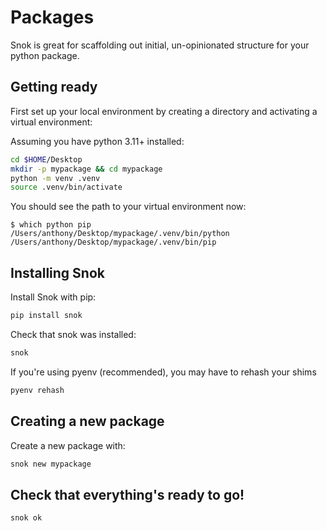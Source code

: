 # Packages

Snok is great for scaffolding out initial, un-opinionated structure for your python package.

## Getting ready

First set up your local environment by creating a directory and activating a virtual environment:

Assuming you have python 3.11+ installed:

```sh
cd $HOME/Desktop
mkdir -p mypackage && cd mypackage
python -m venv .venv
source .venv/bin/activate
```

You should see the path to your virtual environment now:

```
$ which python pip
/Users/anthony/Desktop/mypackage/.venv/bin/python
/Users/anthony/Desktop/mypackage/.venv/bin/pip
```

## Installing Snok

Install Snok with pip:

```sh
pip install snok
```

Check that snok was installed:

```sh
snok
```

If you're using pyenv (recommended), you may have to rehash your shims

```sh
pyenv rehash
```

## Creating a new package

Create a new package with:

```sh
snok new mypackage
```

## Check that everything's ready to go!

```sh
snok ok
```
